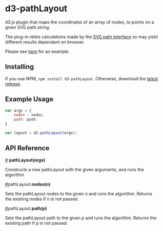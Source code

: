 # d3-pathLayout

d3.js plugin that maps the coordinates of an array of nodes, to points on a given SVG path string. 

The plug-in relies calculations made by the [SVG path interface](https://developer.mozilla.org/en-US/docs/Web/API/SVGPathElement) so may yield 
different results dependant on browser.

Please see [here](https://gist.github.com/dbarton-uk/82b47b333031b591c41e9890ecbed473) for an example.

## Installing

If you use NPM, `npm install d3-pathLayout`. Otherwise, download the [latest release](https://github.com/dbarton-uk/d3-pathLayout/releases/latest).

## Example Usage

```js
var args = {
    nodes : nodes,
    path: path
}

var layout = d3.pathLayout(args);
```

## API Reference

<a href="#pathLayout" name="pathLayout">#</a> <b>pathLayout(<i>args</i>)</b>

Constructs a new pathLayout with the given arguments, and runs the algorithm

<a href="#nodes" name="nodes">#</a>pathLayout.<b>nodes(<i>n</i>)</b>

Sets the pathLayout nodes to the given <i>n</i> and runs the algorithm. Returns the existing nodes if <i>n</i> is not passed.

<a href="#path" name="path">#</a>pathLayout.<b>path(<i>p</i>)</b>

Sets the pathLayout path to the given <i>p</i> and runs the algorithm. Returns the existing path if <i>p</i> is not passed.